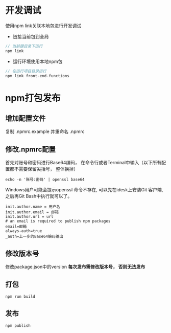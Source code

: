 # 开发调试
使用npm link关联本地包进行开发调试

* 链接当前包到全局
```js
// 当前跟目录下运行
npm link
```

* 运行环境使用本地npm包
```js
// 在运行项目目录运行
npm link front-end-functions
```

# npm打包发布
## 增加配置文件
复制 .npmrc.example 并重命名 .npmrc

## 修改.npmrc配置

首先对账号和密码进行Base64编码， 在命令行或者Terminal中输入（以下所有配置都不需要保留尖括号， 整体换掉）

```
echo -n '账号:密码' | openssl base64
```
Windows用户可能会提示openssl 命令不存在, 可以先在idesk上安装Git 客户端, 之后再Git Bash中执行就可以了。

```
init.author.name = 用户名
init.author.email = 邮箱
init.author.url = url
# an email is required to publish npm packages
email=邮箱
always-auth=true
_auth=上一步的Base64编码输出
```

## 修改版本号
修改package.json中的version
**每次发布需修改版本号， 否则无法发布**

## 打包
```
npm run build
```

## 发布
```
npm publish
```
